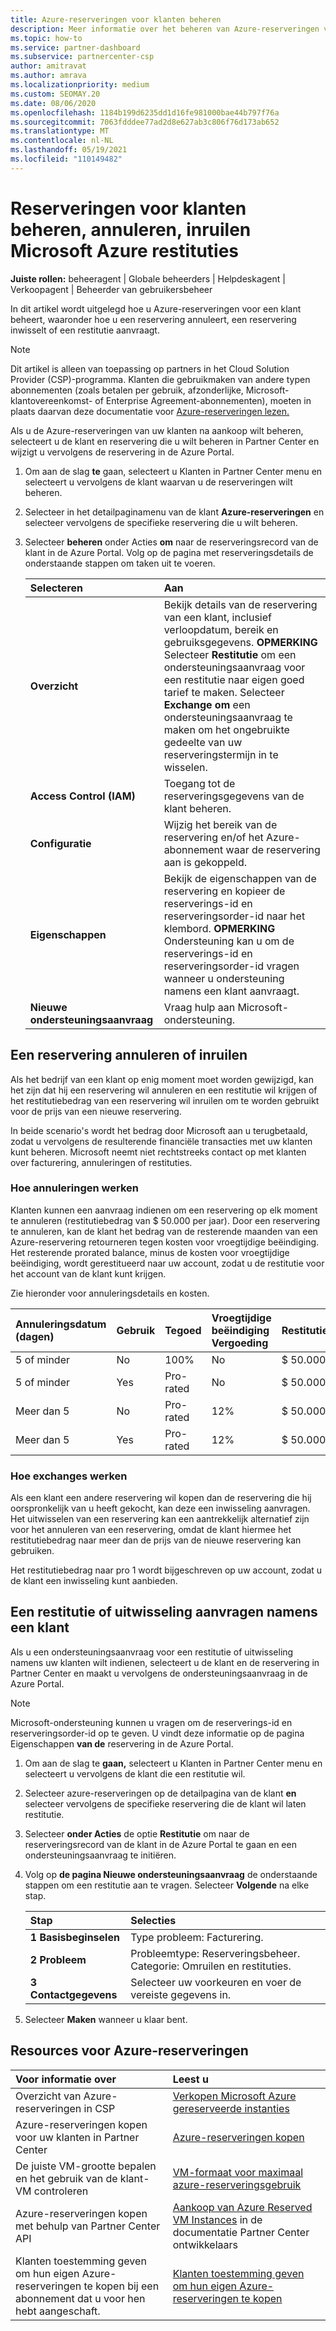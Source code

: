 ```yaml
---
title: Azure-reserveringen voor klanten beheren
description: Meer informatie over het beheren van Azure-reserveringen voor een klant, waaronder het annuleren van een reservering, het inruilen van een reservering of het aanvragen van een restitutie.
ms.topic: how-to
ms.service: partner-dashboard
ms.subservice: partnercenter-csp
author: amitravat
ms.author: amrava
ms.localizationpriority: medium
ms.custom: SEOMAY.20
ms.date: 08/06/2020
ms.openlocfilehash: 1184b199d6235dd1d16fe981000bae44b797f76a
ms.sourcegitcommit: 7063fdddee77ad2d8e627ab3c806f76d173ab652
ms.translationtype: MT
ms.contentlocale: nl-NL
ms.lasthandoff: 05/19/2021
ms.locfileid: "110149482"
---
```

# <a name="manage-cancel-exchange-or-refund-microsoft-azure-reservations-for-customers"></a>Reserveringen voor klanten beheren, annuleren, inruilen Microsoft Azure restituties

**Juiste rollen:** beheeragent | Globale beheerders | Helpdeskagent | Verkoopagent | Beheerder van gebruikersbeheer

In dit artikel wordt uitgelegd hoe u Azure-reserveringen voor een klant beheert, waaronder hoe u een reservering annuleert, een reservering inwisselt of een restitutie aanvraagt.

> [!NOTE]
> Dit artikel is alleen van toepassing op partners in het Cloud Solution Provider (CSP)-programma. Klanten die gebruikmaken van andere typen abonnementen (zoals betalen per gebruik, afzonderlijke, Microsoft-klantovereenkomst- of Enterprise Agreement-abonnementen), moeten in plaats daarvan deze documentatie voor [Azure-reserveringen lezen.](/azure/cost-management-billing/reservations)

Als u de Azure-reserveringen van uw klanten na aankoop wilt beheren, selecteert u de klant en reservering die u wilt beheren in Partner Center en wijzigt u vervolgens de reservering in de Azure Portal.

1. Om aan de slag **te** gaan, selecteert u Klanten in Partner Center menu en selecteert u vervolgens de klant waarvan u de reserveringen wilt beheren. 

2. Selecteer in het detailpaginamenu van de klant **Azure-reserveringen** en selecteer vervolgens de specifieke reservering die u wilt beheren.  

3. Selecteer **beheren** onder Acties **om** naar de reserveringsrecord van de klant in de Azure Portal. Volg op de pagina met reserveringsdetails de onderstaande stappen om taken uit te voeren.  

    | **Selecteren**   | **Aan**    |
    |:-----------------------------|:-----------------|
    | **Overzicht**   | Bekijk details van de reservering van een klant, inclusief verloopdatum, bereik en gebruiksgegevens. **OPMERKING** Selecteer **Restitutie** om een ondersteuningsaanvraag voor een restitutie naar eigen goed tarief te maken. Selecteer **Exchange om** een ondersteuningsaanvraag te maken om het ongebruikte gedeelte van uw reserveringstermijn in te wisselen.  
    | **Access Control (IAM)**   | Toegang tot de reserveringsgegevens van de klant beheren.|
    | **Configuratie**   | Wijzig het bereik van de reservering en/of het Azure-abonnement waar de reservering aan is gekoppeld.    |
    | **Eigenschappen**   | Bekijk de eigenschappen van de reservering en kopieer de reserverings-id en reserveringsorder-id naar het klembord. **OPMERKING** Ondersteuning kan u om de reserverings-id en reserveringsorder-id vragen wanneer u ondersteuning namens een klant aanvraagt.    |
    | **Nieuwe ondersteuningsaanvraag**    | Vraag hulp aan Microsoft-ondersteuning.   |
 
## <a name="cancel-or-exchange-a-reservation"></a>Een reservering annuleren of inruilen

Als het bedrijf van een klant op enig moment moet worden gewijzigd, kan het zijn dat hij een reservering wil annuleren en een restitutie wil krijgen of het restitutiebedrag van een reservering wil inruilen om te worden gebruikt voor de prijs van een nieuwe reservering.

In beide scenario's wordt het bedrag door Microsoft aan u terugbetaald, zodat u vervolgens de resulterende financiële transacties met uw klanten kunt beheren. Microsoft neemt niet rechtstreeks contact op met klanten over facturering, annuleringen of restituties.

### <a name="how-cancellations-work"></a>Hoe annuleringen werken

Klanten kunnen een aanvraag indienen om een reservering op elk moment te annuleren (restitutiebedrag van $ 50.000 per jaar). Door een reservering te annuleren, kan de klant het bedrag van de resterende maanden van een Azure-reservering retourneren tegen kosten voor vroegtijdige beëindiging. Het resterende prorated balance, minus de kosten voor vroegtijdige beëindiging, wordt gerestitueerd naar uw account, zodat u de restitutie voor het account van de klant kunt krijgen. 

Zie hieronder voor annuleringsdetails en kosten.


|**Annuleringsdatum**<br> (dagen)   |**Gebruik**    |**Tegoed**  |**Vroegtijdige beëindiging**<br> Vergoeding    |**Restitutielimiet** | 
|:----------------------------------|:------------|:-----------|:--------------------------------|:--------------|
|5 of minder                         | No          | 100%       | No                              | $ 50.000 USD   |
|5 of minder                         | Yes         | Pro-rated  | No                              | $ 50.000 USD   |
|Meer dan 5                        | No          | Pro-rated  | 12%                             | $ 50.000 USD   |
|Meer dan 5                        | Yes         | Pro-rated  | 12%                             | $ 50.000 USD   |

### <a name="how-exchanges-work"></a>Hoe exchanges werken 

Als een klant een andere reservering wil kopen dan de reservering die hij oorspronkelijk van u heeft gekocht, kan deze een inwisseling aanvragen. Het uitwisselen van een reservering kan een aantrekkelijk alternatief zijn voor het annuleren van een reservering, omdat de klant hiermee het restitutiebedrag naar meer dan de prijs van de nieuwe reservering kan gebruiken. 

Het restitutiebedrag naar pro 1 wordt bijgeschreven op uw account, zodat u de klant een inwisseling kunt aanbieden.

## <a name="request-a-refund-or-exchange-on-behalf-of-a-customer"></a>Een restitutie of uitwisseling aanvragen namens een klant

Als u een ondersteuningsaanvraag voor een restitutie of uitwisseling namens uw klanten wilt indienen, selecteert u de klant en de reservering in Partner Center en maakt u vervolgens de ondersteuningsaanvraag in de Azure Portal. 

>[!NOTE]
>Microsoft-ondersteuning kunnen u vragen om de reserverings-id en reserveringsorder-id op te geven. U vindt deze informatie op de pagina Eigenschappen **van de** reservering in de Azure Portal.

1. Om aan de slag te **gaan,** selecteert u Klanten in Partner Center menu en selecteert u vervolgens de klant die een restitutie wil. 

2. Selecteer azure-reserveringen op de detailpagina van de klant **en** selecteer vervolgens de specifieke reservering die de klant wil laten restitutie.  

3. Selecteer **onder Acties** de optie **Restitutie** om naar de reserveringsrecord van de klant in de Azure Portal te gaan en een ondersteuningsaanvraag te initiëren.  

4. Volg op **de pagina Nieuwe ondersteuningsaanvraag** de onderstaande stappen om een restitutie aan te vragen. Selecteer **Volgende** na elke stap. 

   |**Stap**                    |**Selecties**    |
   |:---------------------------|:-----------------|
   |**1 Basisbeginselen**                |Type probleem: Facturering.  |
   |**2 Probleem**               |Probleemtype: Reserveringsbeheer. Categorie: Omruilen en restituties. |
   |**3 Contactgegevens**   |Selecteer uw voorkeuren en voer de vereiste gegevens in. 

5. Selecteer **Maken** wanneer u klaar bent.

## <a name="azure-reservations-resources"></a>Resources voor Azure-reserveringen

|**Voor informatie over**   |**Leest u**    |
|:-----------------------------|:-----------------|
|Overzicht van Azure-reserveringen in CSP  | [Verkopen Microsoft Azure gereserveerde instanties](azure-reservations.md) |
|Azure-reserveringen kopen voor uw klanten in Partner Center   | [Azure-reserveringen kopen](azure-reservations-buying.md) |
|De juiste VM-grootte bepalen en het gebruik van de klant-VM controleren   | [VM-formaat voor maximaal azure-reserveringsgebruik](azure-usage.md)   |
|Azure-reserveringen kopen met behulp van Partner Center API | [Aankoop van Azure Reserved VM Instances](/partner-center/develop/purchase-azure-reservations) in de documentatie Partner Center ontwikkelaars   |
|Klanten toestemming geven om hun eigen Azure-reserveringen te kopen bij een abonnement dat u voor hen hebt aangeschaft. | [Klanten toestemming geven om hun eigen Azure-reserveringen te kopen](give-customers-permission.md)   |